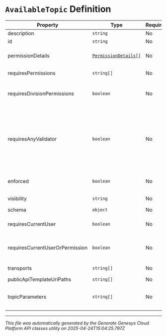 # `AvailableTopic` Definition

| Property | Type | Required | Description |
|----------|------|----------|-------------|
| description | `string` | No |  |
| id | `string` | No |  |
| permissionDetails | [`PermissionDetails[]`](permissiondetails-definition.md) | No | Full detailed permissions required to subscribe to the topic |
| requiresPermissions | `string[]` | No | Permissions required to subscribe to the topic |
| requiresDivisionPermissions | `boolean` | No | True if the subscribing user must belong to the same division as the topic object ID |
| requiresAnyValidator | `boolean` | No | If multiple permissions are required for this topic, such as both requiresCurrentUser and requiresDivisionPermissions, then true here indicates that meeting any one condition will satisfy the requirements; false indicates all conditions must be met. |
| enforced | `boolean` | No | Whether or not the permissions on this topic are enforced |
| visibility | `string` | No | Visibility of this topic (Public or Preview) |
| schema | `object` | No |  |
| requiresCurrentUser | `boolean` | No | True if the topic user ID is required to match the subscribing user ID |
| requiresCurrentUserOrPermission | `boolean` | No | True if permissions are only required when the topic user ID does not match the subscribing user ID |
| transports | `string[]` | No | Transports that support events for the topic |
| publicApiTemplateUriPaths | `string[]` | No |  |
| topicParameters | `string[]` | No | Parameters in the topic name that can be substituted, in the order they appear in the topic name |

---

*This file was automatically generated by the Generate Genesys Cloud Platform API classes utility on 2025-04-24T15:04:25.797Z*